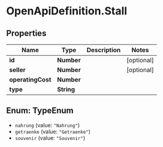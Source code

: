 # OpenApiDefinition.Stall

## Properties
Name | Type | Description | Notes
------------ | ------------- | ------------- | -------------
**id** | **Number** |  | [optional] 
**seller** | **Number** |  | [optional] 
**operatingCost** | **Number** |  | 
**type** | **String** |  | 

<a name="TypeEnum"></a>
## Enum: TypeEnum

* `nahrung` (value: `"Nahrung"`)
* `getraenke` (value: `"Getraenke"`)
* `souvenir` (value: `"Souvenir"`)

